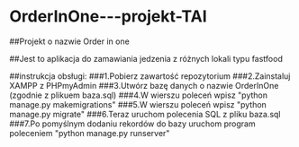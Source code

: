 # OrderInOne---projekt-TAI

##Projekt o nazwie Order in one

##Jest to aplikacja do zamawiania jedzenia z różnych lokali typu fastfood

##instrukcja obsługi:
###1.Pobierz zawartość repozytorium
###2.Zainstaluj XAMPP z PHPmyAdmin
###3.Utwórz bazę danych o nazwie OrderInOne (zgodnie z plikuem baza.sql)
###4.W wierszu poleceń wpisz "python manage.py makemigrations"
###5.W wierszu poleceń wpisz "python manage.py migrate"
###6.Teraz uruchom polecenia SQL z pliku baza.sql
###7.Po pomyślnym dodaniu rekordów do bazy uruchom program poleceniem "python manage.py runserver"
